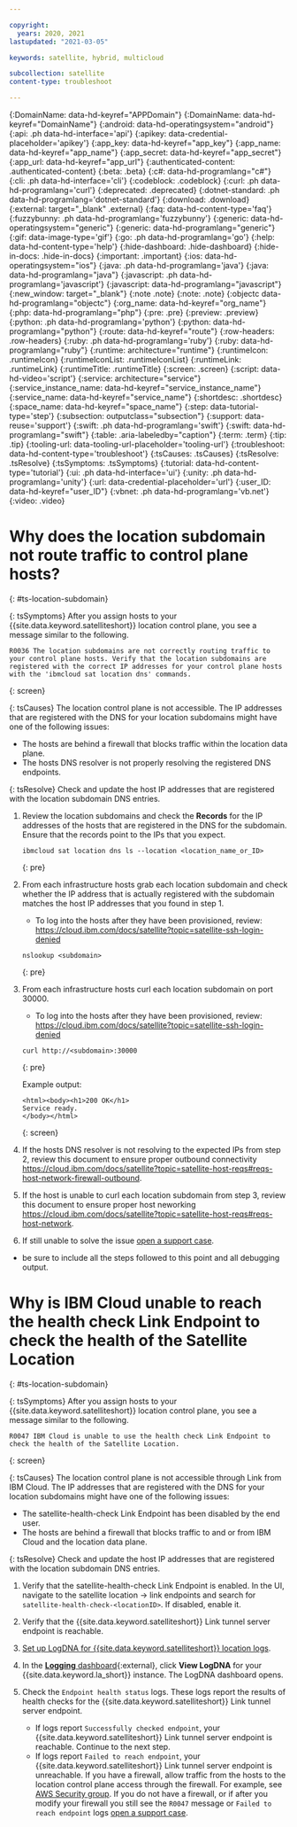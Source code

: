 ```yaml
---

copyright:
  years: 2020, 2021
lastupdated: "2021-03-05"

keywords: satellite, hybrid, multicloud

subcollection: satellite
content-type: troubleshoot

---
```


{:DomainName: data-hd-keyref="APPDomain"}
{:DomainName: data-hd-keyref="DomainName"}
{:android: data-hd-operatingsystem="android"}
{:api: .ph data-hd-interface='api'}
{:apikey: data-credential-placeholder='apikey'}
{:app_key: data-hd-keyref="app_key"}
{:app_name: data-hd-keyref="app_name"}
{:app_secret: data-hd-keyref="app_secret"}
{:app_url: data-hd-keyref="app_url"}
{:authenticated-content: .authenticated-content}
{:beta: .beta}
{:c#: data-hd-programlang="c#"}
{:cli: .ph data-hd-interface='cli'}
{:codeblock: .codeblock}
{:curl: .ph data-hd-programlang='curl'}
{:deprecated: .deprecated}
{:dotnet-standard: .ph data-hd-programlang='dotnet-standard'}
{:download: .download}
{:external: target="_blank" .external}
{:faq: data-hd-content-type='faq'}
{:fuzzybunny: .ph data-hd-programlang='fuzzybunny'}
{:generic: data-hd-operatingsystem="generic"}
{:generic: data-hd-programlang="generic"}
{:gif: data-image-type='gif'}
{:go: .ph data-hd-programlang='go'}
{:help: data-hd-content-type='help'}
{:hide-dashboard: .hide-dashboard}
{:hide-in-docs: .hide-in-docs}
{:important: .important}
{:ios: data-hd-operatingsystem="ios"}
{:java: .ph data-hd-programlang='java'}
{:java: data-hd-programlang="java"}
{:javascript: .ph data-hd-programlang='javascript'}
{:javascript: data-hd-programlang="javascript"}
{:new_window: target="_blank"}
{:note .note}
{:note: .note}
{:objectc data-hd-programlang="objectc"}
{:org_name: data-hd-keyref="org_name"}
{:php: data-hd-programlang="php"}
{:pre: .pre}
{:preview: .preview}
{:python: .ph data-hd-programlang='python'}
{:python: data-hd-programlang="python"}
{:route: data-hd-keyref="route"}
{:row-headers: .row-headers}
{:ruby: .ph data-hd-programlang='ruby'}
{:ruby: data-hd-programlang="ruby"}
{:runtime: architecture="runtime"}
{:runtimeIcon: .runtimeIcon}
{:runtimeIconList: .runtimeIconList}
{:runtimeLink: .runtimeLink}
{:runtimeTitle: .runtimeTitle}
{:screen: .screen}
{:script: data-hd-video='script'}
{:service: architecture="service"}
{:service_instance_name: data-hd-keyref="service_instance_name"}
{:service_name: data-hd-keyref="service_name"}
{:shortdesc: .shortdesc}
{:space_name: data-hd-keyref="space_name"}
{:step: data-tutorial-type='step'}
{:subsection: outputclass="subsection"}
{:support: data-reuse='support'}
{:swift: .ph data-hd-programlang='swift'}
{:swift: data-hd-programlang="swift"}
{:table: .aria-labeledby="caption"}
{:term: .term}
{:tip: .tip}
{:tooling-url: data-tooling-url-placeholder='tooling-url'}
{:troubleshoot: data-hd-content-type='troubleshoot'}
{:tsCauses: .tsCauses}
{:tsResolve: .tsResolve}
{:tsSymptoms: .tsSymptoms}
{:tutorial: data-hd-content-type='tutorial'}
{:ui: .ph data-hd-interface='ui'}
{:unity: .ph data-hd-programlang='unity'}
{:url: data-credential-placeholder='url'}
{:user_ID: data-hd-keyref="user_ID"}
{:vbnet: .ph data-hd-programlang='vb.net'}
{:video: .video}


# Why does the location subdomain not route traffic to control plane hosts?
{: #ts-location-subdomain}

{: tsSymptoms}
After you assign hosts to your {{site.data.keyword.satelliteshort}} location control plane, you see a message similar to the following.

```
R0036 The location subdomains are not correctly routing traffic to your control plane hosts. Verify that the location subdomains are registered with the correct IP addresses for your control plane hosts with the 'ibmcloud sat location dns' commands.
```
{: screen}

{: tsCauses}
The location control plane is not accessible. The IP addresses that are registered with the DNS for your location subdomains might have one of the following issues:
* The hosts are behind a firewall that blocks traffic within the location data plane.
* The hosts DNS resolver is not properly resolving the registered DNS endpoints.

{: tsResolve}
Check and update the host IP addresses that are registered with the location subdomain DNS entries.

1.  Review the location subdomains and check the **Records** for the IP addresses of the hosts that are registered in the DNS for the subdomain. Ensure that the records point to the IPs that you expect.
    ```
    ibmcloud sat location dns ls --location <location_name_or_ID>
    ```
    {: pre}

2.  From each infrastructure hosts grab each location subdomain and check whether the IP address that is actually registered with the subdomain matches the host IP addresses that you found in step 1.
    * To log into the hosts after they have been provisioned, review: https://cloud.ibm.com/docs/satellite?topic=satellite-ssh-login-denied
    ```
    nslookup <subdomain>
    ```
    {: pre}


3.  From each infrastructure hosts curl each location subdomain on port 30000.
    * To log into the hosts after they have been provisioned, review: https://cloud.ibm.com/docs/satellite?topic=satellite-ssh-login-denied
    ```
    curl http://<subdomain>:30000
    ```
    {: pre}

    Example output:
    ```
    <html><body><h1>200 OK</h1>
    Service ready.
    </body></html>
    ```
    {: screen}

4. If the hosts DNS resolver is not resolving to the expected IPs from step 2, review this document to ensure proper outbound connectivity https://cloud.ibm.com/docs/satellite?topic=satellite-host-reqs#reqs-host-network-firewall-outbound.

5. If the host is unable to curl each location subdomain from step 3, review this document to ensure proper host neworking https://cloud.ibm.com/docs/satellite?topic=satellite-host-reqs#reqs-host-network.  

6. If still unable to solve the issue [open a support case](/docs/satellite?topic=satellite-get-help#help-support). 
  * be sure to include all the steps followed to this point and all debugging output.

# Why is IBM Cloud unable to reach the health check Link Endpoint to check the health of the Satellite Location
{: #ts-location-subdomain}

{: tsSymptoms}
After you assign hosts to your {{site.data.keyword.satelliteshort}} location control plane, you see a message similar to the following.

```
R0047 IBM Cloud is unable to use the health check Link Endpoint to check the health of the Satellite Location.
```
{: screen}

{: tsCauses}
The location control plane is not accessible through Link from IBM Cloud. The IP addresses that are registered with the DNS for your location subdomains might have one of the following issues:
* The satellite-health-check Link Endpoint has been disabled by the end user.
* The hosts are behind a firewall that blocks traffic to and or from IBM Cloud and the location data plane.

{: tsResolve}
Check and update the host IP addresses that are registered with the location subdomain DNS entries.

1. Verify that the satellite-health-check Link Endpoint is enabled. In the UI, navigate to the satellite location -> link endpoints and search for `satellite-health-check-<locationID>`. If disabled, enable it.
    
2. Verify that the {{site.data.keyword.satelliteshort}} Link tunnel server endpoint is reachable.
  1. [Set up LogDNA for {{site.data.keyword.satelliteshort}} location logs](/docs/satellite?topic=satellite-health#setup-logdna).
  2. In the [**Logging** dashboard](https://cloud.ibm.com/observe/logging){:external}, click **View LogDNA** for your {{site.data.keyword.la_short}} instance. The LogDNA dashboard opens.
  3. Check the `Endpoint health status` logs. These logs report the results of health checks for the {{site.data.keyword.satelliteshort}} Link tunnel server endpoint.
      * If logs report `Successfully checked endpoint`, your {{site.data.keyword.satelliteshort}} Link tunnel server endpoint is reachable. Continue to the next step.
      * If logs report `Failed to reach endpoint`, your {{site.data.keyword.satelliteshort}} Link tunnel server endpoint is unreachable. If you have a firewall, allow traffic from the hosts to the location control plane access through the firewall. For example, see [AWS Security group](/docs/satellite?topic=satellite-aws-secgroup). If you do not have a firewall, or if after you modify your firewall you still see the `R0047` message or `Failed to reach endpoint` logs [open a support case](/docs/satellite?topic=satellite-get-help#help-support). 
